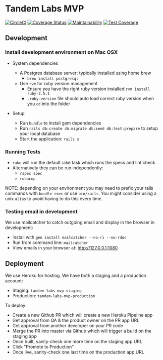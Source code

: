 # Tandem Labs MVP

[![CircleCI](https://circleci.com/gh/tandem-labs/mvp.svg?style=svg&circle-token=dc52b6c195bfce39c2e2e038218bafc99ce4b694)](https://circleci.com/gh/tandem-labs/mvp) [![Coverage Status](https://coveralls.io/repos/github/tandem-labs/mvp/badge.svg?branch=master&t=xQse3d)](https://coveralls.io/github/tandem-labs/mvp?branch=master)
[![Maintainability](https://api.codeclimate.com/v1/badges/a034c650141e6ca68212/maintainability)](https://codeclimate.com/repos/5bb307eefb22c402590084f3/maintainability)
[![Test Coverage](https://api.codeclimate.com/v1/badges/a034c650141e6ca68212/test_coverage)](https://codeclimate.com/repos/5bb307eefb22c402590084f3/test_coverage)

## Development

### Install development environment on Mac OSX

* System dependencies

  * A Postgres database server; typically installed using home brew
    * `brew install postgresql`
  * Use `rvm` for ruby version management
    * Ensure you have the right ruby version installed `rvm install ruby-2.5.1`
    * `.ruby-version` file should auto load correct ruby version when you `cd` into the folder

* Setup
  * Run `bundle` to install gem dependencies
  * Run `rails db:create db:migrate db:seed db:test:prepare` to setup your local database
  * Start the application: `rails s`

### Running Tests

* `rake` will run the default rake task which runs the specs and lint check
* Alternatively they can be run independently:
  * `rspec spec`
  * `rubocop`

NOTE: depending on your environment you may need to prefix your rails commands with `bundle exec` or use `bin/rails`. You might consider using a unix `alias` to avoid having to do this every time.

### Testing email in development

We use mailcatcher to catch outgoing email and display in the browser in development:

* Install with `gem install mailcatcher --no-ri --no-rdoc`
* Run from command line: `mailcatcher`
* View emails in your browser at: http://127.0.0.1:1080

## Deployment

We use Heroku for hosting. We have both a staging and a production account:

* Staging: `tandem-labs-mvp-staging`
* Production: `tandem-labs-mvp-production`

To deploy:

* Create a new Github PR which will create a new Heroku Pipeline app
* Get approval from QA & the product owner on the PR app URL
* Get approval from another developer on your PR code
* Merge the PR into master via Github which will trigger a build on the staging app
* Once built, sanity-check one more time on the staging app URL
* Click "Promote to Production"
* Once live, sanity-check one last time on the production app URL
